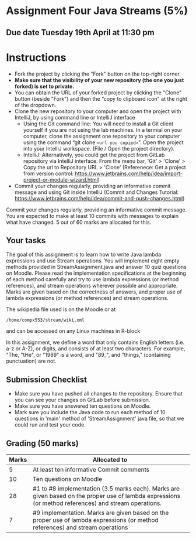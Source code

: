 # Assignment Four Java Streams (5%)

## Due date Tuesday 19th April at 11:30 pm


# Instructions

* Fork the project by clicking the "Fork" button on the top-right corner.
* **Make sure that the visibility of your new repository (the one you just forked) is set to private.**
* You can obtain the URL of your forked project by clicking the "Clone" button (beside "Fork") and then the “copy to clipboard icon" at the right of the dropdown.
* Clone the new repository to your computer and open the project with IntelliJ, by using command line or IntelliJ interface
   * Using the Git command line: You will need to install a Git client yourself if you are not using the lab machines. In a termial on your computer, clone the assignment one repository to your computer using the command “git clone `<url you copied>`”. Open the project into your IntelliJ workspace. (File / Open the project directory).
   * IntelliJ: Alternatively, you could get the project from GitLab repository via IntelliJ interface. From the menu bar, 'Git' > 'Clone' > Copy the url to Repository URL > 'Clone' (Referenece: Get a project from version control: https://www.jetbrains.com/help/idea/import-project-or-module-wizard.html)
* Commit your changes regularly, providing an informative commit message and using Git inside IntelliJ (Commit and Changes Tutorial: https://www.jetbrains.com/help/idea/commit-and-push-changes.html)

Commit your changes regularly, providing an informative commit message. You are expected to make at least 10 commits with messages to explain what have changed. 5 out of 60 marks are allocated for this.

## Your tasks
The goal of this assignment is to learn how to write Java lambda expressions and use Stream operations. You will implement eight empty methods provided in StreamAssignment.java and answer 10 quiz questions on Moodle. Please read the implementation specifications at the beginning of each method carefully and try to use lambda expressions (or method references), and stream operations wherever possible and appropriate.
Marks are given based on the correctness of answers, and proper use of lambda expressions (or method references) and stream operations.

The wikipedia file used is on the Moodle or at 
```
/home/compx553/stream/wiki.xml
```
and can be accessed on any Linux machines in R-block

In this assignment, we define a word that only contains English letters (i.e. a-z or A-Z), or digits, and consists of at least two characters. For example, "The, "tHe", or "1989" is a word, and "89_", and "things," (containing punctuation) are not.


## Submission Checklist
* Make sure you have pushed all changes to the repository. Ensure that you can see your changes on GitLab before submission.
* Make sure you have answered ten questions on Moodle.
* Mark sure you include the Java code to run each method of 10 questions in 'main' method of 'StreamAssignment' java file, so that we could run and test your code.

## Grading (50 marks) 

|Marks|Allocated to|
|-----|-------|
|5|At least ten informative Commit comments |
|10| Ten questions on Moodle|
|28 |#1 to #8 implementation (3.5 marks each). Marks are given based on the proper use of lambda expressions (or method references) and stream operations. |
|7 |#9 implementation. Marks are given based on the proper use of lambda expressions (or method references) and stream operations|

